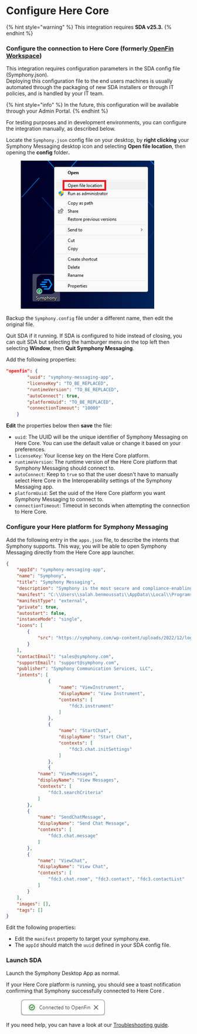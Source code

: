 # Configure Here Core

{% hint style="warning" %}
This integration requires **SDA v25.3.**
{% endhint %}

### Configure the connection to Here Core (formerly[ OpenFin Workspace](https://github.com/built-on-openfin/workspace-starter))

This integration requires configuration parameters in the SDA config file (Symphony.json). \
Deploying this configuration file to the end users machines is usually automated through the packaging of new SDA installers or through IT policies, and is handled by your IT team.&#x20;

{% hint style="info" %}
In the future, this configuration will be available through your  Admin Portal.&#x20;
{% endhint %}

For testing purposes and in development environments, you can configure the integration manually, as described below.&#x20;

Locate the `Symphony.json` config file on your desktop, by **right clicking** your Symphony Messaging desktop icon and selecting **Open file location**, then opening the **config** folde&#x72;**.**

<figure><img src="../../../.gitbook/assets/image (91).png" alt=""><figcaption></figcaption></figure>

Backup the `Symphony.config` file under a different name, then edit the original file.

Quit SDA if it running. If SDA is configured to hide instead of closing, you can quit SDA but selecting the hamburger menu on the top left then selecting **Window**, then **Quit Symphony Messaging**.

Add the following properties:&#x20;

```json
"openfin": {
        "uuid": "symphony-messaging-app",
        "licenseKey": "TO_BE_REPLACED",
        "runtimeVersion": "TO_BE_REPLACED",
        "autoConnect": true,
        "platformUuid": "TO_BE_REPLACED",
        "connectionTimeout": "10000"
    }
```

**Edit** the properties below then **save** the file:

* `uuid`: The UUID will be the unique identifier of Symphony Messaging on Here Core. You can use the default value or change it based on your preferences.
* `licenseKey`: Your license key on the Here Core platform.
* `runtimeVersion`: The runtime version of the Here Core platform that Symphony Messaging should connect to.
* `autoConnect`: Keep to `true` so that the user doesn't have to manually select Here Core in the Interoperability settings of the Symphony Messaging app.
* `platformUuid`: Set the uuid of the Here Core platform you want Symphony Messaging to connect to.
* `connectionTimeout`: Timeout in seconds when attempting the connection to Here Core.&#x20;

### Configure your Here platform for Symphony Messaging

Add the following entry in the `apps.json` file, to describe the intents that Symphony supports. This way, you will be able to open Symphony Messaging directly from the Here Core app launcher.

```json
{
	"appId": "symphony-messaging-app",
	"name": "Symphony",
	"title": "Symphony Messaging",
	"description": "Symphony is the most secure and compliance-enabling markets’ infrastructure and technology platform, where solutions are built or integrated to standardize, automate and innovate financial services workflows. It is a vibrant community of over half a million financial professionals with a trusted directory and serves over 1,000 institutions.",
	"manifest": "C:\\Users\\salah.benmoussati\\AppData\\Local\\Programs\\symphony\\Symphony\\Symphony.exe",
	"manifestType": "external",
	"private": true,
	"autostart": false,
	"instanceMode": "single",
	"icons": [
		{
			"src": "https://symphony.com/wp-content/uploads/2022/12/logo-symphony-dark.svg"
		}
	],
	"contactEmail": "sales@symphony.com",
	"supportEmail": "support@symphony.com",
	"publisher": "Symphony Communication Services, LLC",
	"intents": [
                {
                    "name": "ViewInstrument",
                    "displayName": "View Instrument",
                    "contexts": [
                        "fdc3.instrument"
                    ]
                },
                {
                    "name": "StartChat",
                    "displayName": "Start Chat",
                    "contexts": [
                        "fdc3.chat.initSettings"
                    ]
                },
                {
		    "name": "ViewMessages",
		    "displayName": "View Messages",
		    "contexts": [
		        "fdc3.searchCriteria"
		    ]
		},
		{
		    "name": "SendChatMessage",
		    "displayName": "Send Chat Message",
		    "contexts": [
		        "fdc3.chat.message"
		    ]
		},
		{
		    "name": "ViewChat",
		    "displayName": "View Chat",
		    "contexts": [
		        "fdc3.chat.room", "fdc3.contact", "fdc3.contactList"
		    ]
		}
	],
	"images": [],
	"tags": []
}
```

Edit the following propertie&#x73;**:**

* Edit the `manifest` property to target your symphony.exe.
* The `appId` should match the `uuid` defined in your SDA config file.

### Launch SDA

Launch the Symphony Desktop App as normal.

If your Here Core platform is running, you should see a toast notification confirming that Symphony successfully connected to Here Core .

<figure><img src="../../../.gitbook/assets/image (1).png" alt=""><figcaption></figcaption></figure>

If you need help, you can have a look at our [Troubleshooting guide](troubleshooting.md).
